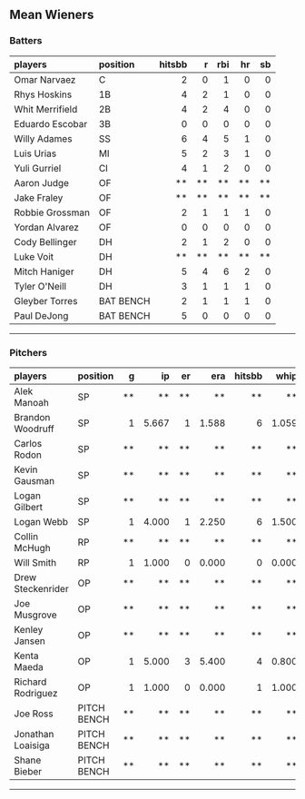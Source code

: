 ## Mean Wieners

### Batters

 
|players         |position  | hitsbb|  r| rbi| hr| sb| 
|:---------------|:---------|------:|--:|---:|--:|--:| 
|Omar Narvaez    |C         |      2|  0|   1|  0|  0| 
|Rhys Hoskins    |1B        |      4|  2|   1|  0|  0| 
|Whit Merrifield |2B        |      4|  2|   4|  0|  0| 
|Eduardo Escobar |3B        |      0|  0|   0|  0|  0| 
|Willy Adames    |SS        |      6|  4|   5|  1|  0| 
|Luis Urias      |MI        |      5|  2|   3|  1|  0| 
|Yuli Gurriel    |CI        |      4|  1|   2|  0|  0| 
|Aaron Judge     |OF        |     **| **|  **| **| **| 
|Jake Fraley     |OF        |     **| **|  **| **| **| 
|Robbie Grossman |OF        |      2|  1|   1|  1|  0| 
|Yordan Alvarez  |OF        |      0|  0|   0|  0|  0| 
|Cody Bellinger  |DH        |      2|  1|   2|  0|  0| 
|Luke Voit       |DH        |     **| **|  **| **| **| 
|Mitch Haniger   |DH        |      5|  4|   6|  2|  0| 
|Tyler O'Neill   |DH        |      3|  1|   1|  1|  0| 
|Gleyber Torres  |BAT BENCH |      2|  1|   1|  1|  0| 
|Paul DeJong     |BAT BENCH |      5|  0|   0|  0|  0| 

* * *

### Pitchers

 
|players           |position    |  g|    ip| er|   era| hitsbb|  whip| so|  w| sv| 
|:-----------------|:-----------|--:|-----:|--:|-----:|------:|-----:|--:|--:|--:| 
|Alek Manoah       |SP          | **|    **| **|    **|     **|    **| **| **| **| 
|Brandon Woodruff  |SP          |  1| 5.667|  1| 1.588|      6| 1.059|  8|  0|  0| 
|Carlos Rodon      |SP          | **|    **| **|    **|     **|    **| **| **| **| 
|Kevin Gausman     |SP          | **|    **| **|    **|     **|    **| **| **| **| 
|Logan Gilbert     |SP          | **|    **| **|    **|     **|    **| **| **| **| 
|Logan Webb        |SP          |  1| 4.000|  1| 2.250|      6| 1.500|  2|  0|  0| 
|Collin McHugh     |RP          | **|    **| **|    **|     **|    **| **| **| **| 
|Will Smith        |RP          |  1| 1.000|  0| 0.000|      0| 0.000|  2|  0|  0| 
|Drew Steckenrider |OP          | **|    **| **|    **|     **|    **| **| **| **| 
|Joe Musgrove      |OP          | **|    **| **|    **|     **|    **| **| **| **| 
|Kenley Jansen     |OP          | **|    **| **|    **|     **|    **| **| **| **| 
|Kenta Maeda       |OP          |  1| 5.000|  3| 5.400|      4| 0.800|  8|  0|  0| 
|Richard Rodriguez |OP          |  1| 1.000|  0| 0.000|      1| 1.000|  1|  0|  1| 
|Joe Ross          |PITCH BENCH | **|    **| **|    **|     **|    **| **| **| **| 
|Jonathan Loaisiga |PITCH BENCH | **|    **| **|    **|     **|    **| **| **| **| 
|Shane Bieber      |PITCH BENCH | **|    **| **|    **|     **|    **| **| **| **| 


* * *


